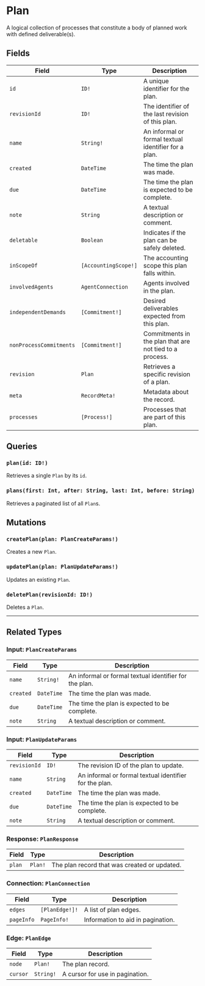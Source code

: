 # Plan

A logical collection of processes that constitute a body of planned work with defined deliverable(s).

## Fields

| Field | Type | Description |
| ----- | ---- | ----------- |
| `id` | `ID!` | A unique identifier for the plan. |
| `revisionId` | `ID!` | The identifier of the last revision of this plan. |
| `name` | `String!` | An informal or formal textual identifier for a plan. |
| `created` | `DateTime` | The time the plan was made. |
| `due` | `DateTime` | The time the plan is expected to be complete. |
| `note` | `String` | A textual description or comment. |
| `deletable` | `Boolean` | Indicates if the plan can be safely deleted. |
| `inScopeOf` | `[AccountingScope!]` | The accounting scope this plan falls within. |
| `involvedAgents` | `AgentConnection` | Agents involved in the plan. |
| `independentDemands` | `[Commitment!]` | Desired deliverables expected from this plan. |
| `nonProcessCommitments` | `[Commitment!]` | Commitments in the plan that are not tied to a process. |
| `revision` | `Plan` | Retrieves a specific revision of a plan. |
| `meta` | `RecordMeta!` | Metadata about the record. |
| `processes` | `[Process!]` | Processes that are part of this plan. |

## Queries

### `plan(id: ID!)`
Retrieves a single `Plan` by its `id`.

### `plans(first: Int, after: String, last: Int, before: String)`
Retrieves a paginated list of all `Plan`s.

## Mutations

### `createPlan(plan: PlanCreateParams!)`
Creates a new `Plan`.

### `updatePlan(plan: PlanUpdateParams!)`
Updates an existing `Plan`.

### `deletePlan(revisionId: ID!)`
Deletes a `Plan`.

---

## Related Types

### Input: `PlanCreateParams`
| Field | Type | Description |
| ----- | ---- | ----------- |
| `name` | `String!` | An informal or formal textual identifier for the plan. |
| `created` | `DateTime` | The time the plan was made. |
| `due` | `DateTime` | The time the plan is expected to be complete. |
| `note` | `String` | A textual description or comment. |

### Input: `PlanUpdateParams`
| Field | Type | Description |
| ----- | ---- | ----------- |
| `revisionId` | `ID!` | The revision ID of the plan to update. |
| `name` | `String` | An informal or formal textual identifier for the plan. |
| `created` | `DateTime` | The time the plan was made. |
| `due` | `DateTime` | The time the plan is expected to be complete. |
| `note` | `String` | A textual description or comment. |

### Response: `PlanResponse`
| Field | Type | Description |
| ----- | ---- | ----------- |
| `plan` | `Plan!` | The plan record that was created or updated. |

### Connection: `PlanConnection`
| Field | Type | Description |
| ----- | ---- | ----------- |
| `edges` | `[PlanEdge!]!` | A list of plan edges. |
| `pageInfo` | `PageInfo!` | Information to aid in pagination. |

### Edge: `PlanEdge`
| Field | Type | Description |
| ----- | ---- | ----------- |
| `node` | `Plan!` | The plan record. |
| `cursor` | `String!` | A cursor for use in pagination. |

